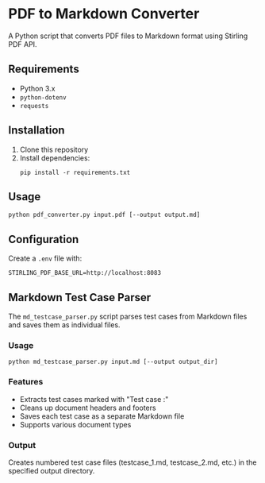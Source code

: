 # PDF to Markdown Converter

A Python script that converts PDF files to Markdown format using Stirling PDF API.

## Requirements
- Python 3.x
- `python-dotenv`
- `requests`

## Installation
1. Clone this repository
2. Install dependencies:
   ```
   pip install -r requirements.txt
   ```

## Usage
```
python pdf_converter.py input.pdf [--output output.md]
```

## Configuration
Create a `.env` file with:
```
STIRLING_PDF_BASE_URL=http://localhost:8083
```

## Markdown Test Case Parser

The `md_testcase_parser.py` script parses test cases from Markdown files and saves them as individual files.

### Usage
```
python md_testcase_parser.py input.md [--output output_dir]
```

### Features
- Extracts test cases marked with "Test case :"
- Cleans up document headers and footers
- Saves each test case as a separate Markdown file
- Supports various document types

### Output
Creates numbered test case files (testcase_1.md, testcase_2.md, etc.) in the specified output directory.